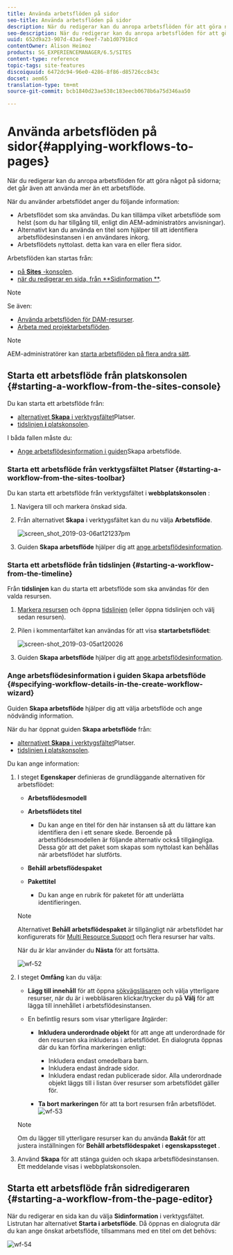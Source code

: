 ```yaml
---
title: Använda arbetsflöden på sidor
seo-title: Använda arbetsflöden på sidor
description: När du redigerar kan du anropa arbetsflöden för att göra något på sidorna; det går även att använda mer än ett arbetsflöde.
seo-description: När du redigerar kan du anropa arbetsflöden för att göra något på sidorna; det går även att använda mer än ett arbetsflöde.
uuid: 652d9a23-907d-43ad-9eef-7ab1d07918cd
contentOwner: Alison Heimoz
products: SG_EXPERIENCEMANAGER/6.5/SITES
content-type: reference
topic-tags: site-features
discoiquuid: 6472dc94-96e0-4286-8f86-d85726cc843c
docset: aem65
translation-type: tm+mt
source-git-commit: bcb1840d23ae538c183eecb0678b6a75d346aa50

---
```



# Använda arbetsflöden på sidor{#applying-workflows-to-pages}

När du redigerar kan du anropa arbetsflöden för att göra något på sidorna; det går även att använda mer än ett arbetsflöde.

När du använder arbetsflödet anger du följande information:

* Arbetsflödet som ska användas.
Du kan tillämpa vilket arbetsflöde som helst (som du har tillgång till, enligt din AEM-administratörs anvisningar).
* Alternativt kan du använda en titel som hjälper till att identifiera arbetsflödesinstansen i en användares inkorg.
* Arbetsflödets nyttolast. detta kan vara en eller flera sidor.

Arbetsflöden kan startas från:

* [på **Sites** -konsolen](#starting-a-workflow-from-the-sites-console).
* [när du redigerar en sida, från **Sidinformation **](#starting-a-workflow-from-the-page-editor).

>[!NOTE]
>
>Se även:
>
>* [Använda arbetsflöden för DAM-resurser](/help/assets/assets-workflow.md).
>* [Arbeta med projektarbetsflöden](/help/sites-authoring/projects-with-workflows.md).
>



>[!NOTE]
>
>AEM-administratörer kan [starta arbetsflöden på flera andra sätt](/help/sites-administering/workflows-starting.md).

## Starta ett arbetsflöde från platskonsolen {#starting-a-workflow-from-the-sites-console}

Du kan starta ett arbetsflöde från:

* [alternativet **Skapa** i verktygsfältet](#starting-a-workflow-from-the-sites-toolbar)Platser.
* [tidslinjen **i** platskonsolen](#starting-a-workflow-from-the-timeline).

I båda fallen måste du:

* [Ange arbetsflödesinformation i guiden](#specifying-workflow-details-in-the-create-workflow-wizard)Skapa arbetsflöde.

### Starta ett arbetsflöde från verktygsfältet Platser {#starting-a-workflow-from-the-sites-toolbar}

Du kan starta ett arbetsflöde från verktygsfältet i **webbplatskonsolen** :

1. Navigera till och markera önskad sida.

1. Från alternativet **Skapa** i verktygsfältet kan du nu välja **Arbetsflöde**.

   ![screen_shot_2019-03-06at121237pm](assets/screen_shot_2019-03-06at121237pm.png)

1. Guiden **Skapa arbetsflöde** hjälper dig att [ange arbetsflödesinformation](#specifying-workflow-details-in-the-create-workflow-wizard).

### Starta ett arbetsflöde från tidslinjen {#starting-a-workflow-from-the-timeline}

Från **tidslinjen** kan du starta ett arbetsflöde som ska användas för den valda resursen.

1. [Markera resursen](/help/sites-authoring/basic-handling.md#viewingandselectingyourresources) och öppna [tidslinjen](/help/sites-authoring/basic-handling.md#timeline) (eller öppna tidslinjen och välj sedan resursen).
1. Pilen i kommentarfältet kan användas för att visa **startarbetsflödet**:

   ![screen-shot_2019-03-05at120026](assets/screen-shot_2019-03-05at120026.png)

1. Guiden **Skapa arbetsflöde** hjälper dig att [ange arbetsflödesinformation](#specifying-workflow-details-in-the-create-workflow-wizard).

### Ange arbetsflödesinformation i guiden Skapa arbetsflöde {#specifying-workflow-details-in-the-create-workflow-wizard}

Guiden **Skapa arbetsflöde** hjälper dig att välja arbetsflöde och ange nödvändig information.

När du har öppnat guiden **Skapa arbetsflöde** från:

* [alternativet **Skapa** i verktygsfältet](#starting-a-workflow-from-the-sites-toolbar)Platser.
* [tidslinjen **i** platskonsolen](#starting-a-workflow-from-the-timeline).

Du kan ange information:

1. I steget **Egenskaper** definieras de grundläggande alternativen för arbetsflödet:

   * **Arbetsflödesmodell**
   * **Arbetsflödets titel**

      * Du kan ange en titel för den här instansen så att du lättare kan identifiera den i ett senare skede.
   Beroende på arbetsflödesmodellen är följande alternativ också tillgängliga. Dessa gör att det paket som skapas som nyttolast kan behållas när arbetsflödet har slutförts.

   * **Behåll arbetsflödespaket**
   * **Pakettitel**

      * Du kan ange en rubrik för paketet för att underlätta identifieringen.
   >[!NOTE]
   >
   >Alternativet **Behåll arbetsflödespaket** är tillgängligt när arbetsflödet har konfigurerats för [Multi Resource Support](/help/sites-developing/workflows-models.md#configuring-a-workflow-for-multi-resource-support) och flera resurser har valts.

   När du är klar använder du **Nästa** för att fortsätta.

   ![wf-52](assets/wf-52.png)

1. I steget **Omfång** kan du välja:

   * **Lägg till innehåll** för att öppna [sökvägsläsaren](/help/sites-authoring/author-environment-tools.md#path-browser) och välja ytterligare resurser, när du är i webbläsaren klickar/trycker du på **Välj** för att lägga till innehållet i arbetsflödesinstansen.

   * En befintlig resurs som visar ytterligare åtgärder:

      * **Inkludera underordnade objekt** för att ange att underordnade för den resursen ska inkluderas i arbetsflödet.
En dialogruta öppnas där du kan förfina markeringen enligt:

         * Inkludera endast omedelbara barn.
         * Inkludera endast ändrade sidor.
         * Inkludera endast redan publicerade sidor.
         Alla underordnade objekt läggs till i listan över resurser som arbetsflödet gäller för.

      * **Ta bort markeringen** för att ta bort resursen från arbetsflödet.
   ![wf-53](assets/wf-53.png)

   >[!NOTE]
   >
   >Om du lägger till ytterligare resurser kan du använda **Bakåt** för att justera inställningen för **Behåll arbetsflödespaket** i **egenskapssteget** .

1. Använd **Skapa** för att stänga guiden och skapa arbetsflödesinstansen. Ett meddelande visas i webbplatskonsolen.

## Starta ett arbetsflöde från sidredigeraren {#starting-a-workflow-from-the-page-editor}

När du redigerar en sida kan du välja **Sidinformation** i verktygsfältet. Listrutan har alternativet **Starta i arbetsflöde**. Då öppnas en dialogruta där du kan ange önskat arbetsflöde, tillsammans med en titel om det behövs:

![wf-54](assets/wf-54.png)
